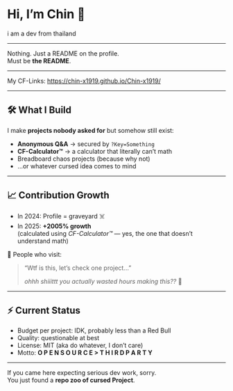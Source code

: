 # Hi, I’m Chin 👋  
i am a dev from thailand  

---

Nothing. Just a README on the profile.  
Must be **the README**.  

---

My CF-Links: https://chin-x1919.github.io/Chin-x1919/

---

## 🛠️ What I Build
I make **projects nobody asked for** but somehow still exist:  
- **Anonymous Q&A** → secured by `?Key=Something`  
- **CF-Calculator™** → a calculator that literally can’t math  
- Breadboard chaos projects (because why not)  
- …or whatever cursed idea comes to mind  

---

## 📈 Contribution Growth
- In 2024: Profile = graveyard ☠️  
- In 2025: **+2005% growth**  
  (calculated using *CF-Calculator™* — yes, the one that doesn’t understand math)  

👀 People who visit:  
> “Wtf is this, let’s check one project…”  
>  
> *ohhh shiiittt you actually wasted hours making this??* 🤣  

---

## ⚡ Current Status
- Budget per project: IDK, probably less than a Red Bull  
- Quality: questionable at best  
- License: MIT (aka do whatever, I don’t care)  
- Motto: **O P E N S O U R C E > T H I R D P A R T Y**  

---

If you came here expecting serious dev work, sorry.  
You just found a **repo zoo of cursed Project**. 
